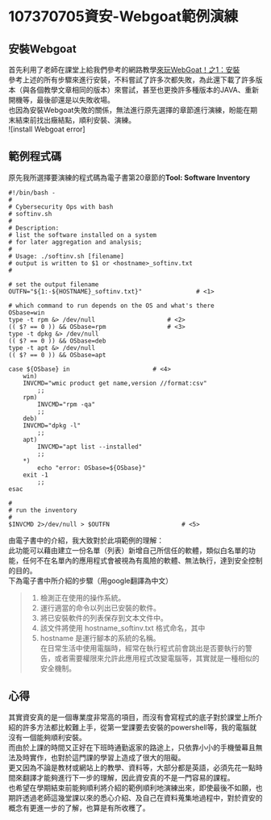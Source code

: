 # 107370705資安-Webgoat範例演練
## 安裝Webgoat
首先利用了老師在課堂上給我們參考的網路教學[來玩WebGoat！之1：安裝](https://ithelp.ithome.com.tw/articles/10206165)  
參考上述的所有步驟來進行安裝，不料嘗試了許多次都失敗，為此還下載了許多版本（與各個教學文章相同的版本）來嘗試，甚至也更換許多種版本的JAVA、重新開機等，最後卻還是以失敗收場。  
也因為安裝Webgoat失敗的關係，無法進行原先選擇的章節進行演練，盼能在期末結束前找出癥結點，順利安裝、演練。  
![install Webgoat error]

## 範例程式碼
原先我所選擇要演練的程式碼為電子書第20章節的**Tool: Software Inventory**  
```
#!/bin/bash -
#
# Cybersecurity Ops with bash
# softinv.sh
#
# Description: 
# list the software installed on a system
# for later aggregation and analysis;
#
# Usage: ./softinv.sh [filename]
# output is written to $1 or <hostname>_softinv.txt
# 

# set the output filename
OUTFN="${1:-${HOSTNAME}_softinv.txt}"				# <1>

# which command to run depends on the OS and what's there
OSbase=win
type -t rpm &> /dev/null					# <2>
(( $? == 0 )) && OSbase=rpm					# <3>
type -t dpkg &> /dev/null
(( $? == 0 )) && OSbase=deb
type -t apt &> /dev/null
(( $? == 0 )) && OSbase=apt

case ${OSbase} in						# <4>
    win)
	INVCMD="wmic product get name,version //format:csv"
	    ;;
    rpm)
    	INVCMD="rpm -qa"
	    ;;
    deb)
	INVCMD="dpkg -l"
	    ;;
    apt)
    	INVCMD="apt list --installed"
	    ;;
    *)
    	echo "error: OSbase=${OSbase}"
	exit -1
	    ;;
esac

#
# run the inventory
#
$INVCMD 2>/dev/null > $OUTFN					# <5>
```
由電子書中的介紹，我大致對於此項範例的理解：  
此功能可以藉由建立一份名單（列表）新增自己所信任的軟體，類似白名單的功能，任何不在名單內的應用程式會被視為有風險的軟體、無法執行，達到安全控制的目的。  
下為電子書中所介紹的步驟（用google翻譯為中文）
>1. 檢測正在使用的操作系統。  
>2. 運行適當的命令以列出已安裝的軟件。  
>3. 將已安裝軟件的列表保存到文本文件中。  
>4. 該文件將使用 hostname_softinv.txt 格式命名，其中  
>5. hostname 是運行腳本的系統的名稱。  
在日常生活中使用電腦時，經常在執行程式前會跳出是否要執行的警告，或者需要權限來允許此應用程式改變電腦等，其實就是一種相似的安全機制。  
## 心得
其實資安真的是一個專業度非常高的項目，而沒有會寫程式的底子對於課堂上所介紹的許多方法都比較難上手，從第一堂課要去安裝的powershell等，我的電腦就沒有一個能夠順利安裝。  
而由於上課的時間又正好在下班時通勤返家的路途上，只依靠小小的手機螢幕且無法及時實作，也對於這門課的學習上造成了很大的阻礙。  
更又因為不論是教材或網站上的教學、資料等，大部分都是英語，必須先花一點時間來翻譯才能夠進行下一步的理解，因此資安真的不是一門容易的課程。  
也希望在學期結束前能夠順利將介紹的範例順利地演練出來，即使最後不如願，也期許透過老師這幾堂課以來的悉心介紹、及自己在資料蒐集地過程中，對於資安的概念有更進一步的了解，也算是有所收穫了。
